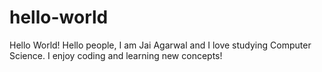 # hello-world
Hello World!
Hello people,
   I am Jai Agarwal and I love studying Computer Science.
   I enjoy coding and learning new concepts!
